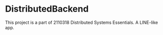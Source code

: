 # DistributedBackend
This project is a part of 2110318 Distributed Systems Essentials. A LINE-like app.
